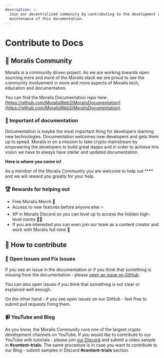 ```yaml
---
description: >-
  Join our decentralized community by contributing to the development and
  maintenance of this documentation.
---
```


# Contribute to Docs

## 🤝 Moralis Community

Moralis is a community driven project. As we are working towards open sourcing more and more of the Moralis stack we are proud to see the community involvement in more and more aspects of Moralis tech, education and documentation.

You can find the Moralis Documentation repo here: [https://github.com/MoralisWeb3/MoralisDocumentation](https://github.com/MoralisWeb3/MoralisDocumentation)

### 🤔 Important of documentation

Documentation is maybe the most important thing for developers learning new technologies. Documentation welcomes new developers and gets them up to speed. Moralis in on a mission to take crypto mainstream by empowering the developers to build great dapps and in order to achieve this vision we have to always have stellar and updated documentation.

**Here is where you come in!**&#x20;

As a member of the Moralis Community you are welcome to help out **** and we will reward you greatly for your help.

### 🏆 Rewards for helping out

* Free Moralis Merch 🤩
* Access to new features before anyone else ⭐️
* XP in Moralis Discord so you can level up to access the hidden high-level rooms 🧙‍♂️
* If you are interested you can even join our team as a content creator and work with Moralis full-time 🤯

## 💪 How to contribute

### 🛑 Open Issues and Fix Issues

If you see an issue in the documentation or if you think that something is missing from the documentation - please [open an issue on GitHub](https://github.com/MoralisWeb3/MoralisDocumentation/issues).

You can also open issues if you think that something is not clear or explained well enough.

On the other hand - if you see open issues on our GitHub - feel free to submit pull requests fixing them.

### 📹 YouTube and Blog

As you know, the Moralis Community runs one of the largest crypto development channels on YouTube. If you would like to contribute to our YouTube with tutorials - please join [our Discord](https://moralis.io/mage) and submit a video sample in **#content-trials**. The same procedure is in case you want to contribute to our Blog - submit samples in Discord **#content-trials** section.



